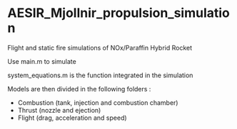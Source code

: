 # AESIR_Mjollnir_propulsion_simulation
Flight and static fire simulations of NOx/Paraffin Hybrid Rocket

Use main.m to simulate

system_equations.m is the function integrated in the simulation

Models are then divided in the following folders :
* Combustion (tank, injection and combustion chamber)
* Thrust (nozzle and ejection)
* Flight (drag, acceleration and speed)
